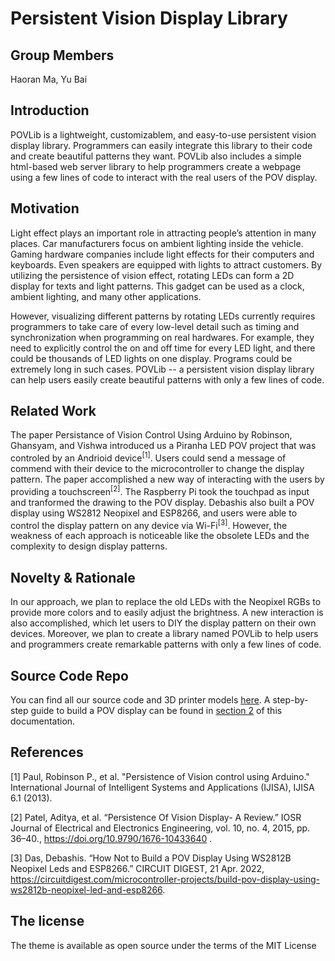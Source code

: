 # Persistent Vision Display Library

## Group Members

Haoran Ma, Yu Bai


## Introduction

POVLib is a lightweight, customizablem, and easy-to-use persistent vision display library. Programmers can easily integrate this library to their code and create beautiful patterns they want. POVLib also includes a simple html-based web server library to help programmers create a webpage using a few lines of code to interact with the real users of the POV display.

## Motivation

Light effect plays an important role in attracting people’s attention in many places. Car manufacturers focus on ambient lighting inside the vehicle. Gaming hardware companies include light effects for their computers and keyboards. Even speakers are equipped with lights to attract customers. By utilizing the persistence of vision effect, rotating LEDs can form a 2D display for texts and light patterns. This gadget can be used as a clock, ambient lighting, and many other applications. 

However, visualizing different patterns by rotating LEDs currently requires programmers to take care of every low-level detail such as timing and synchronization when programming on real hardwares. For example, they need to explicitly control the on and off time for every LED light, and there could be thousands of LED lights on one display. Programs could be extremely long in such cases. POVLib -- a persistent vision display library can help users easily create beautiful patterns with only a few lines of code.

## Related Work
The paper Persistance of <span class="emphasized"> Vision Control Using Arduino</span> by Robinson, Ghansyam, and Vishwa introduced us a Piranha LED POV project that was controled by an Andrioid device<sup>[1]</sup>. Users could send a message of commend with their device to the microcontroller to change the display pattern. The paper accomplished a new way of interacting with the users by providing a touchscreen<sup>[2]</sup>. The Raspberry Pi took the touchpad as input and tranformed the drawing to the POV display. Debashis also built a POV display using WS2812 Neopixel and ESP8266, and users were able to control the display pattern on any device via Wi-Fi<sup>[3]</sup>. However, the weakness of each approach is noticeable like the obsolete LEDs and the complexity to design display patterns. 

## Novelty & Rationale
In our approach, we plan to replace the old LEDs with the Neopixel RGBs to provide more colors and to easily adjust the brightness. A new interaction is also accomplished, which let users to DIY the display pattern on their own devices. Moreover, we plan to create a library named POVLib to help users and programmers create remarkable patterns with only a few lines of code.  

## Source Code Repo

You can find all our source code and 3D printer models [here](https://github.com/mahaoran1997/PovLib).
A step-by-step guide to build a POV display can be found in [section 2](https://www.haoranma.info/vision.github.io/test/guide.html) of this documentation.

## References
[1] Paul, Robinson P., et al. "Persistence of Vision control using Arduino." International Journal of Intelligent Systems and Applications (IJISA), IJISA 6.1 (2013).

[2] Patel, Aditya, et al. “Persistence Of Vision Display- A Review.” IOSR Journal of Electrical and Electronics Engineering, vol. 10, no. 4, 2015, pp. 36–40., https://doi.org/10.9790/1676-10433640 . 

[3] Das, Debashis. “How Not to Build a POV Display Using WS2812B Neopixel Leds and ESP8266.” CIRCUIT DIGEST, 21 Apr. 2022, https://circuitdigest.com/microcontroller-projects/build-pov-display-using-ws2812b-neopixel-led-and-esp8266. 

<!-- [2] Dhruv, Akshay, et al. "Wireless Remote Controlled POV Display." International Journal of Computer Applications 115.7 (2015).

[3] Kolsur, Anoop, Sandeep Awale, and Nagraj Ullagaddi. "POV: Persistence of Vision." -->

## The license

The theme is available as open source under the terms of the MIT License



